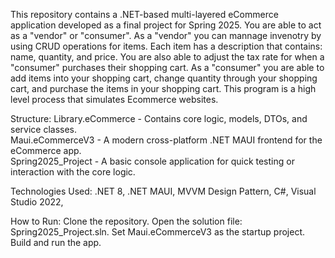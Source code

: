 This repository contains a .NET-based multi-layered eCommerce application developed as a final project for Spring 2025. You are able to act as a "vendor" or "consumer". 
As a "vendor" you can mannage invenotry by using CRUD operations for items. Each item has a description that contains: name, quantity, and price. You are also able to 
adjust the tax rate for when a "consumer" purchases their shopping cart. As a "consumer" you are able to add items into your shopping cart, change quantity through 
your shopping cart, and purchase the items in your shopping cart. This program is a high level process that simulates Ecommerce websites.

Structure:
Library.eCommerce - Contains core logic, models, DTOs, and service classes.   
Maui.eCommerceV3 - A modern cross-platform .NET MAUI frontend for the eCommerce app.   
Spring2025_Project - A basic console application for quick testing or interaction with the core logic.   

Technologies Used:
.NET 8, 
.NET MAUI, 
MVVM Design Pattern, 
C#, 
Visual Studio 2022, 

How to Run:
Clone the repository.
Open the solution file: Spring2025_Project.sln.
Set Maui.eCommerceV3 as the startup project.
Build and run the app.

